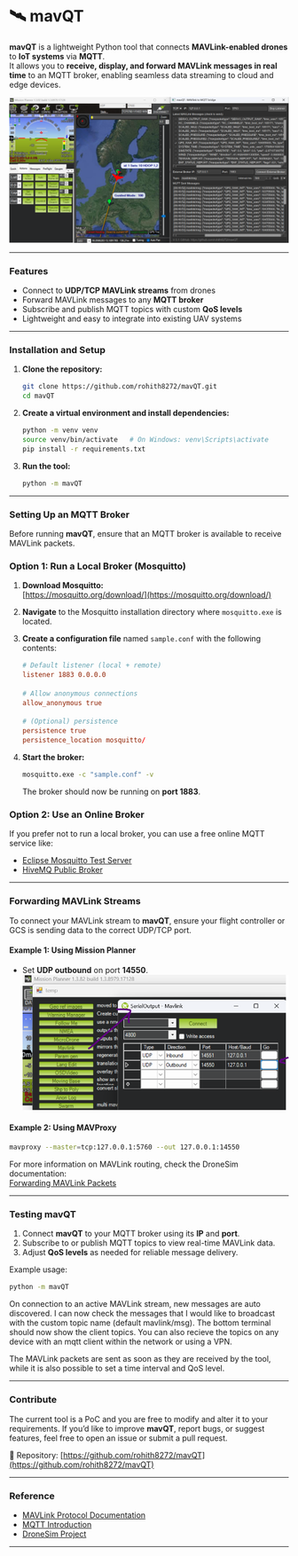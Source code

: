 # 🛰️ mavQT

**mavQT** is a lightweight Python tool that connects **MAVLink-enabled drones** to **IoT systems** via **MQTT**.  
It allows you to **receive, display, and forward MAVLink messages in real time** to an MQTT broker, enabling seamless data streaming to cloud and edge devices.

![MP+mavQT](mavQT.png)

---

### Features

- Connect to **UDP/TCP MAVLink streams** from drones  
- Forward MAVLink messages to any **MQTT broker**  
- Subscribe and publish MQTT topics with custom **QoS levels**  
- Lightweight and easy to integrate into existing UAV systems  

---

### Installation and Setup

1. **Clone the repository:**
   ```bash
   git clone https://github.com/rohith8272/mavQT.git
   cd mavQT
   ```

2. **Create a virtual environment and install dependencies:**
   ```bash
   python -m venv venv
   source venv/bin/activate   # On Windows: venv\Scripts\activate
   pip install -r requirements.txt
   ```

3. **Run the tool:**
   ```bash
   python -m mavQT
   ```

---

### Setting Up an MQTT Broker

Before running **mavQT**, ensure that an MQTT broker is available to receive MAVLink packets.

### Option 1: Run a Local Broker (Mosquitto)

1. **Download Mosquitto:**  
   [https://mosquitto.org/download/](https://mosquitto.org/download/)

2. **Navigate** to the Mosquitto installation directory where `mosquitto.exe` is located.

3. **Create a configuration file** named `sample.conf` with the following contents:
   ```conf
   # Default listener (local + remote)
   listener 1883 0.0.0.0

   # Allow anonymous connections 
   allow_anonymous true

   # (Optional) persistence
   persistence true
   persistence_location mosquitto/
   ```

4. **Start the broker:**
   ```bash
   mosquitto.exe -c "sample.conf" -v
   ```
   The broker should now be running on **port 1883**.

### Option 2: Use an Online Broker

If you prefer not to run a local broker, you can use a free online MQTT service like:

- [Eclipse Mosquitto Test Server](https://test.mosquitto.org)
- [HiveMQ Public Broker](https://www.hivemq.com/public-mqtt-broker/)

---

### Forwarding MAVLink Streams

To connect your MAVLink stream to **mavQT**, ensure your flight controller or GCS is sending data to the correct UDP/TCP port.

#### Example 1: Using Mission Planner
- Set **UDP outbound** on port **14550**.
![mirror](mirror.png)

#### Example 2: Using MAVProxy
```bash
mavproxy --master=tcp:127.0.0.1:5760 --out 127.0.0.1:14550
```

For more information on MAVLink routing, check the DroneSim documentation:  
[Forwarding MAVLink Packets](https://dronesim.gitbook.io/dronesim-docs/development-tutorials/forwarding-mavlink-packets)

---

### Testing mavQT

1. Connect **mavQT** to your MQTT broker using its **IP** and **port**.  
2. Subscribe to or publish MQTT topics to view real-time MAVLink data.  
3. Adjust **QoS levels** as needed for reliable message delivery.  

Example usage:
```bash
python -m mavQT
```
On connection to an active MAVLink stream, new messages are auto discovered. I can now check the messages that I would like to broadcast with the custom topic name (default mavlink/msg). The bottom terminal should now show the client topics. You can also recieve the topics on any device with an mqtt client within the network or using a VPN.

The MAVLink packets are sent as soon as they are received by the tool, while it is also possible to set a time interval and QoS level. 

---

### Contribute
The current tool is a PoC and you are free to modify and alter it to your requirements.
If you’d like to improve **mavQT**, report bugs, or suggest features, feel free to open an issue or submit a pull request.

📍 Repository: [https://github.com/rohith8272/mavQT](https://github.com/rohith8272/mavQT)

---

### Reference

- [MAVLink Protocol Documentation](https://mavlink.io/en/)
- [MQTT Introduction](https://mqtt.org/getting-started/)
- [DroneSim Project](https://dronesim.xyz)

---


